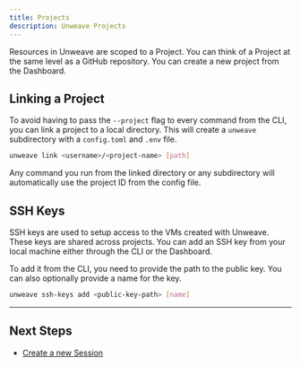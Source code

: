 ```yaml
---
title: Projects
description: Unweave Projects
---
```


Resources in Unweave are scoped to a Project. You can think of a Project at the same level as a
GitHub repository. You can create a new project from the Dashboard.

[]()

## Linking a Project

To avoid having to pass the `--project` flag to every command from the CLI, you can link a project to a local
directory. This will create a `unweave` subdirectory with a `config.toml` and `.env` file. 

```bash
unweave link <username>/<project-name> [path]
```

Any command you run from the linked directory or any subdirectory will automatically use the
project ID from the config file.

## SSH Keys

SSH keys are used to setup access to the VMs created with Unweave. These keys are shared across 
projects. You can add an SSH key from your local machine either through the CLI or the Dashboard.

To add it from the CLI, you need to provide the path to the public key. You can also optionally
provide a name for the key.

```bash
unweave ssh-keys add <public-key-path> [name]
```


---

## Next Steps

- [Create a new Session](./sessions)
